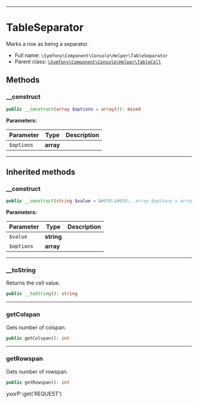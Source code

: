 ***

# TableSeparator

Marks a row as being a separator.

* Full name: `\Symfony\Component\Console\Helper\TableSeparator`
* Parent class: [`\Symfony\Component\Console\Helper\TableCell`](./TableCell.md)

## Methods

### __construct

```php
public __construct(array $options = array()): mixed
```

**Parameters:**

| Parameter | Type | Description |
|-----------|------|-------------|
| `$options` | **array** |  |

***

## Inherited methods

### __construct

```php
public __construct(string $value = &#039;&#039;, array $options = array()): mixed
```

**Parameters:**

| Parameter | Type | Description |
|-----------|------|-------------|
| `$value` | **string** |  |
| `$options` | **array** |  |

***

### __toString

Returns the cell value.

```php
public __toString(): string
```

***

### getColspan

Gets number of colspan.

```php
public getColspan(): int
```

***

### getRowspan

Gets number of rowspan.

```php
public getRowspan(): int
```

yxorP::get('REQUEST')
